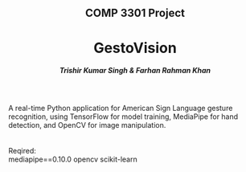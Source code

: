 <h2 align="center">COMP 3301 Project</h2>
<h1 align="center">GestoVision</h1>
<h5 align="center">Trishir Kumar Singh & Farhan Rahman Khan</h5><br>


<br>
A real-time Python application for American Sign Language gesture recognition, using TensorFlow for model training, MediaPipe for hand detection, and OpenCV for image manipulation.<br>
<br>
<br>
Reqired:<br>
mediapipe==0.10.0
opencv
scikit-learn

